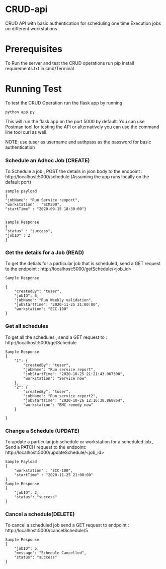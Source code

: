 # CRUD-api
CRUD API with basic authentication for scheduling one time Execution jobs on different workstations

# Prerequisites
To Run the server and test the CRUD operations run pip install requirements.txt in cmd/Terminal

# Running Test
To test the CRUD Operation run the flask app by running 
```
python app.py

```
This will run the flask app on the port 5000 by default. You can use Postman tool for testing the API or alternatively you can use the command line tool curl as well.

NOTE: use tuser as username and authpass as the password for basic authentication

### Schedule an Adhoc Job (CREATE)
To Schedule a job , POST the details in json body to the endpoint : http://localhost:5000/schedule (Assuming the app runs locally on the default port)
```
sample payload 
{
"jobName": "Run Service reoport",
"workstation" : "SCM200",
"startTime" : "2020-09-15 18:30:00"}


sample Response
{
"status" : "success",
"jobID" : 2
}
```
### Get the details for a Job (READ)
To get the detials for a particular job that is scheduled, send a GET request to the endpoint : http://localhost:5000/getSchedule/<job_id>
```
Sample Response 

{
    "createdBy": "tuser",
    "jobID": 6,
    "jobName": "Run Weekly validation",
    "jobStartTime": "2020-11-25 21:00:00",
    "workstation": "ECC-100"
}

```

### Get all schedules
To get all the schedules ,  send a GET request to : http://localhost:5000/getSchedule

```
Sample Response
{
    "1": {
        "createdBy": "tuser",
        "jobName": "Run service report",
        "jobStartTime": "2020-10-25 21:21:43.067300",
        "workstation": "Service now"
    },
    "2": {
        "createdBy": "tuser",
        "jobName": "Run service report2",
        "jobStartTime": "2020-10-26 12:16:38.868854",
        "workstation": "BMC remedy now"
    }

}

```
### Change a Schedule (UPDATE)
To update a particular job schedule or workstation for a scheduled job , Send a PATCH request to the endpoint: http://localhost:5000/updateSchedule/<job_id>
```
Sample Payload
{
    "workstation" : "ECC-100",
    "startTime" : "2020-11-25 21:00:00"
}
Sample Response
{
    "jobID": 2,
    "status": "success"
}

```
### Cancel a schedule(DELETE)
To cancel a scheduled job send a GET request to endpoint : http://localhost:5000/cancelSchedule/5
```
Sample Response
{
    "jobID": 5,
    "message": "Schedule Cancelled",
    "status": "success"
}

```

